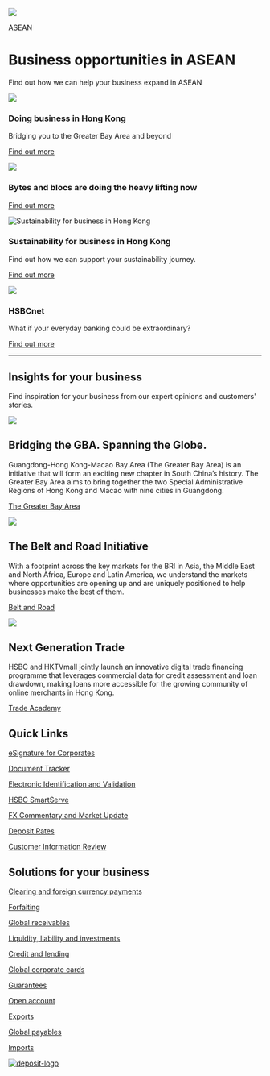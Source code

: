 ![ ](/-/media/media/hong-kong/corporate/images/homepage/asean-carousel-1520x580.jpg?h=580&iar=0&w=1520&hash=D50F93D36EC3B26BB121368D98D847DD " ")

ASEAN

# Business opportunities in ASEAN

Find out how we can help your business expand in ASEAN

![  ](/-/media/media/hong-kong/corporate/images/homepage/doing-business-in-hong-kong-homepage-promo.jpg?h=420&iar=0&w=592&hash=AA56B683C08389D0E05A6A4DCF08CAD1 "  ")

### Doing business in Hong Kong

Bridging you to the Greater Bay Area and beyond

[Find out more](/en-gb/campaigns/international-subsidiary-banking)

![ ](/-/media/media/hong-kong/corporate/images/homepage/import-and-export-image.jpg?h=861&iar=0&w=1216&hash=62E5AECE5F11F9E379B199DBA6C31E20 " ")

### Bytes and blocs are doing the heavy lifting now

[Find out more](/en-gb/products-and-solutions/global-trade-solutions)

![Sustainability for business in Hong Kong](/-/media/media/hong-kong/images/campaigns/sustainability-for-businesses-image.jpg?h=555&iar=0&w=1025&hash=2C333EB3BEBC624557BAD9B0F2FBECD8 "Sustainability for business in Hong Kong")

### Sustainability for business in Hong Kong

Find out how we can support your sustainability journey.

[Find out more](/en-gb/campaigns/sustainability-for-business)

![ ](/-/media/media/hong-kong/corporate/images/homepage/hsbcnet-banner.jpg?h=757&iar=0&w=1500&hash=A6FD721B1644CFA1BA581E731324B853 " ")

### HSBCnet

What if your everyday banking could be extraordinary?

[Find out more](/en-gb/products/hsbcnet)

---

## Insights for your business

Find inspiration for your business from our expert opinions and customers' stories.

![  ](/-/media/media/hong-kong/corporate/images/homepage/bridging-gba-830x317-en-1.jpg?h=317&iar=0&w=830&hash=707DB01C84367204B47BD70E5F3FF4F6 "  ")

## Bridging the GBA. Spanning the Globe.

Guangdong-Hong Kong-Macao Bay Area (The Greater Bay Area) is an initiative that will form an exciting new chapter in South China’s history. The Greater Bay Area aims to bring together the two Special Administrative Regions of Hong Kong and Macao with nine cities in Guangdong.

[The Greater Bay Area](https://www.business.hsbc.com.hk/en-gb/products/gba-insights)

![ ](/-/media/media/hong-kong/corporate/images/homepage/bri-overview-banner-new-800x317-1.jpg?h=317&iar=0&w=830&hash=898FB95620710FC087E64FBA2336622E " ")

## The Belt and Road Initiative

With a footprint across the key markets for the BRI in Asia, the Middle East and North Africa, Europe and Latin America, we understand the markets where opportunities are opening up and are uniquely positioned to help businesses make the best of them.

[Belt and Road](/en-gb/campaigns/belt-and-road)

![ ](/-/media/media/hong-kong/corporate/images/homepage/e-trade-academy-800x317-1.jpg?h=317&iar=0&w=830&hash=30F7FFE850CABACA87B848B813813F50 " ")

## Next Generation Trade

HSBC and HKTVmall jointly launch an innovative digital trade financing programme that leverages commercial data for credit assessment and loan drawdown, making loans more accessible for the growing community of online merchants in Hong Kong.

[Trade Academy](/en-gb/campaigns/next-generation-trade)

## Quick Links

[eSignature for Corporates](https://digitalservices.business.hsbc.com/esign)

[Document Tracker](/en-gb/regulations/document-tracker)

[Electronic Identification and Validation](https://digitalservices.business.hsbc.com/eidv?region=HK)

[HSBC SmartServe](https://smartserve.hsbc/)

[FX Commentary and Market Update](https://www.business.hsbc.com.hk/en-gb/insights/marco-outlook/fx-viewpoint)

[Deposit Rates](/en-gb/regulations/deposit-rates)

[Customer Information Review](https://apply.business.hsbc.com/pwsg/servlet/SmartForm.html?formCode=amh-kyc-pf-hk-en)

## Solutions for your business

[Clearing and foreign currency payments](/en-gb/corporate/payments/clearing-and-foreign-currency-payments)

[Forfaiting](/en-gb/corporate/working-capital/forfaiting)

[Global receivables](/en-gb/corporate/payments/global-receivables)

[Liquidity, liability and investments](/en-gb/corporate/payments/liquidity-liability-and-investments)

[Credit and lending](/en-gb/corporate/working-capital/credit-and-lending)

[Global corporate cards](/en-gb/corporate/payments/corporate-cards)

[Guarantees](/en-gb/corporate/working-capital/guarantees)

[Open account](/en-gb/corporate/working-capital/open-account)

[Exports](/en-gb/corporate/working-capital/exports)

[Global payables](/en-gb/corporate/payments/global-payables)

[Imports](/en-gb/corporate/working-capital/imports)

[![deposit-logo](/-/media/media/hong-kong/images/homepage/deposit-logo.png)](https://www.dps.org.hk/index_EN.html)